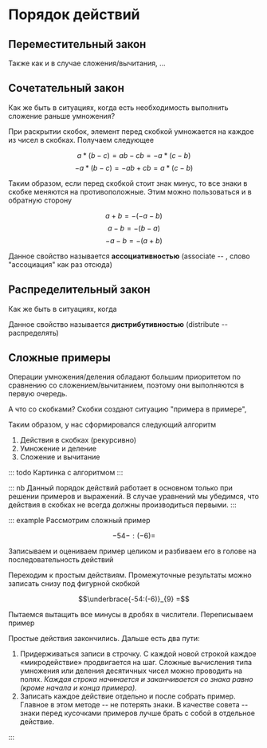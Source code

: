 # Порядок действий

## Переместительный закон

Также как и в случае сложения/вычитания, ...

## Сочетательный закон

Как же быть в ситуациях, когда есть необходимость выполнить сложение раньше умножения?

При раскрытии скобок, элемент перед скобкой умножается на каждое из чисел в скобках. Получаем следующее

$$a*(b-c)=ab-cb=-a*(c-b)$$
$$-a*(b-c)=-ab+cb=a*(c-b)$$

Таким образом, если перед скобкой стоит знак минус, то все знаки в скобке меняются на противоположные. Этим можно пользоваться и в обратную сторону

$$a+b=-(-a-b)$$
$$a-b=-(b-a)$$
$$-a-b=-(a+b)$$

Данное свойство называется **ассоциативностью** (associate -- , слово "ассоциация" как раз отсюда)

## Распределительный закон

Как же быть в ситуациях, когда

Данное свойство называется **дистрибутивностью** (distribute -- распределять)

## Сложные примеры

Операции умножения/деления обладают большим приоритетом по сравнению со сложением/вычитанием, поэтому они выполняются в первую очередь.

А что со скобками? Скобки создают ситуацию "примера в примере",

Таким образом, у нас сформировался следующий алгоритм

1. Действия в скобках (рекурсивно)
2. Умножение и деление
3. Сложение и вычитание

::: todo
Картинка с алгоритмом
:::

::: nb
Данный порядок действий работает в основном только при решении примеров и выражений. В случае уравнений мы убедимся, что действия в скобках не всегда должны производиться первыми.
:::

::: example
Рассмотрим сложный пример

$$-54-:(-6) =$$

Записываем и оцениваем пример целиком и разбиваем его в голове на последовательность действий

Переходим к простым действиям. Промежуточные результаты можно записать снизу под фигурной скобкой

$$\underbrace{-54:(-6)}_{9} =$$

Пытаемся вытащить все минусы в дробях в числители. Переписываем пример

Простые действия закончились. Дальше есть два пути:

1. Придерживаться записи в строчку. С каждой новой строкой каждое «микродействие» продвигается на шаг. Сложные вычисления типа умножения или деления десятичных чисел можно проводить на полях. _Каждая строка начинается и заканчивается со знака равно (кроме начала и конца примера)._
2. Записать каждое действие отдельно и после собрать пример. Главное в этом методе -- не потерять знаки. В качестве совета -- знаки перед кусочками примеров лучше брать с собой в отдельное действие.

:::
